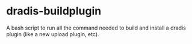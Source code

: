 # dradis-buildplugin
A bash script to run all the command needed to build and install a dradis plugin (like a new upload plugin, etc).
